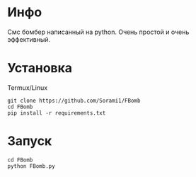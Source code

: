 # Инфо
Смс бомбер написанный на python.
Очень простой и очень эффективный.

# Установка
Termux/Linux
```
git clone https://github.com/Sorami1/FBomb
cd FBomb
pip install -r requirements.txt
```
# Запуск
```
cd FBomb
python FBomb.py
```

